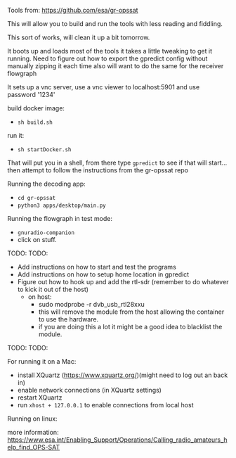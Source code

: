 
Tools from:
https://github.com/esa/gr-opssat

This will allow you to build and run the tools with less reading and fiddling.


This sort of works, will clean it up a bit tomorrow.

It boots up and loads most of the tools it takes a little tweaking to get it running.
Need to figure out how to export the gpredict config without manually zipping it each time
also will want to do the same for the receiver flowgraph

It sets up a vnc server, use a vnc viewer to localhost:5901 and use password '1234'


build docker image: 
- `sh build.sh`

run it:
- `sh startDocker.sh`

That will put you in a shell, from there type `gpredict` to see if that will start... then attempt to follow the instructions from the gr-opssat repo


Running the decoding app:
- `cd gr-opssat`
- `python3 apps/desktop/main.py`


Running the flowgraph in test mode:
- `gnuradio-companion`
- click on stuff.

TODO:
TODO:

- Add instructions on how to start and test the programs
- Add instructions on how to setup home location in gpredict
- Figure out how to hook up and add the rtl-sdr (remember to do whatever to kick it out of the host)
  - on host:
    - sudo modprobe -r dvb_usb_rtl28xxu
    - this will remove the module from the host allowing the container to use the hardware.
    - if you are doing this a lot it might be a good idea to blacklist the module.


TODO:
TODO:


For running it on a Mac:
- install XQuartz (https://www.xquartz.org/)(might need to log out an back in)
- enable network connections (in XQuartz settings)
- restart XQuartz
- run `xhost + 127.0.0.1` to enable connections from local host

Running on linux:









more information:
https://www.esa.int/Enabling_Support/Operations/Calling_radio_amateurs_help_find_OPS-SAT



